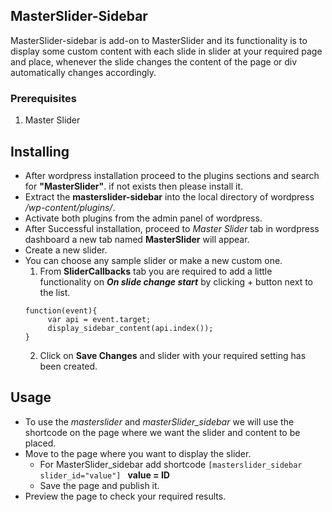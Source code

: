 ## MasterSlider-Sidebar
MasterSlider-sidebar is add-on to MasterSlider and its functionality is to display some custom 
content with each slide in slider at your required page and place, whenever the slide changes 
the content of the page or div automatically changes accordingly. 

### Prerequisites

1. Master Slider

## Installing

* After wordpress installation proceed to the plugins sections and search for __"MasterSlider"__. if not exists then please install it.
* Extract the **masterslider-sidebar** into the local directory of wordpress */wp-content/plugins/*. 
* Activate both plugins from the admin panel of wordpress.
* After Successful installation, proceed to *Master Slider* tab in wordpress dashboard a new tab named __MasterSlider__ will appear. 
* Create a new slider.
* You can choose any sample slider or make a new custom one.
    1. From __SliderCallbacks__ tab you are required to add a little functionality on ___On slide change start___ by clicking + button next to the list.
	```
	function(event){
		 var api = event.target;
		 display_sidebar_content(api.index());
	}
	```  
    2. Click on __Save Changes__ and slider with your required setting has been created.

## Usage

* To use the _masterslider_ and _masterSlider_sidebar_ we will use the shortcode on the page where we want the slider and content to be placed.
* Move to the page where you want to display the slider.
    * For MasterSlider_sidebar add shortcode ``` [masterslider_sidebar slider_id="value"]  ``` __value = ID__
    * Save the page and publish it.
* Preview the page to check your required results.